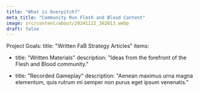 ```yaml
---
title: "What is Overpitch?"
meta_title: "Community Run Flesh and Blood Content"
image: src/content/about/20241122_162013.webp
draft: false
---
```

Project Goals:
  title: "Written FaB Strategy Articles"
  items:
  - title: "Written Materials"
    description: "Ideas from the forefront of the Flesh and Blood community."
  
  - title: "Recorded Gameplay"
    description: "Aenean maximus urna magna elementum, quis rutrum mi semper non purus eget ipsum venenatis."
  


